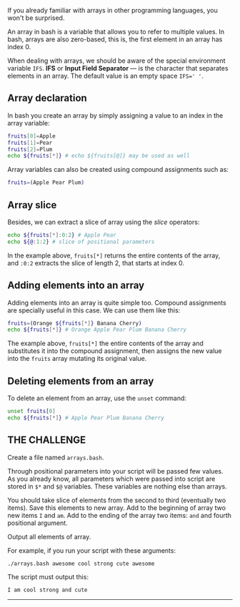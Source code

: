 If you already familiar with arrays in other programming languages, you won't be surprised.

An array in bash is a variable that allows you to refer to multiple values. In bash, arrays are also zero-based, this is, the first element in an array has index 0.

When dealing with arrays, we should be aware of the special environment variable `IFS`. **IFS** or **Input Field Separator** — is the character that separates elements in an array. The default value is an empty space `IFS=' '`.

## Array declaration

In bash you create an array by simply assigning a value to an index in the array variable:

```bash
fruits[0]=Apple
fruits[1]=Pear
fruits[2]=Plum
echo ${fruits[*]} # echo ${fruits[@]} may be used as well
```

Array variables can also be created using compound assignments such as:

```bash
fruits=(Apple Pear Plum)
```

## Array slice

Besides, we can extract a slice of array using the _slice_ operators:

```bash
echo ${fruits[*]:0:2} # Apple Pear
echo ${@:1:2} # slice of positional parameters
```

In the example above, `fruits[*]` returns the entire contents of the array, and `:0:2` extracts the slice of length 2, that starts at index 0.

## Adding elements into an array

Adding elements into an array is quite simple too. Compound assignments are specially useful in this case. We can use them like this:

```bash
fruits=(Orange ${fruits[*]} Banana Cherry)
echo ${fruits[*]} # Orange Apple Pear Plum Banana Cherry
```

The example above, `fruits[*]` the entire contents of the array and substitutes it into the compound assignment, then assigns the new value into the `fruits` array mutating its original value.

## Deleting elements from an array

To delete an element from an array, use the `unset` command:

```bash
unset fruits[0]
echo ${fruits[*]} # Apple Pear Plum Banana Cherry
```

## THE CHALLENGE

Create a file named `arrays.bash`.

Through positional parameters into your script will be passed few values. As you already know, all parameters which were passed into script are stored in `$*` and `$@` variables. These variables are nothing else than arrays.

You should take slice of elements from the second to third (eventually two items). Save this elements to new array. Add to the beginning of array two new items `I` and `am`. Add to the ending of the array two items: `and` and fourth positional argument.

Output all elements of array.

For example, if you run your script with these arguments:

    ./arrays.bash awesome cool strong cute awesome

The script must output this:

    I am cool strong and cute

---
